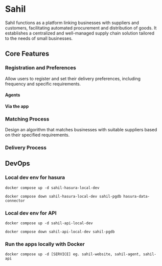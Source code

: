 # Sahil

Sahil functions as a platform linking businesses with suppliers and customers, facilitating automated procurement and distribution of goods. It establishes a centralized and well-managed supply chain solution tailored to the needs of small businesses.

## Core Features

### Registration and Preferences

Allow users to register and set their delivery preferences, including frequency and specific requirements.

#### Agents

#### Via the app

### Matching Process

Design an algorithm that matches businesses with suitable suppliers based on their specified requirements.

### Delivery Process

## DevOps

### Local dev env for hasura

```
docker compose up -d sahil-hasura-local-dev
```

```
docker compose down sahil-hasura-local-dev sahil-pgdb hasura-data-connector
```

### Local dev env for API

```
docker compose up -d sahil-api-local-dev
```

```
docker compose down sahil-api-local-dev sahil-pgdb
```


### Run the apps locally with Docker

```
docker compose up -d [SERVICE] eg. sahil-website, sahil-agent, sahil-api
```

